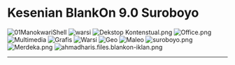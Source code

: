 # Kesenian BlankOn 9.0 Suroboyo
![01ManokwariShell](https://tuanpembual.files.wordpress.com/2014/02/01manokwari.png?w=632&h=360)
![warsi](http://panduan.blankonlinux.or.id/wp-content/uploads/2014/06/buka-warsi.png)
![Dekstop Kontenstual.png](http://2.bp.blogspot.com/-l6K6Nymg0IA/Uv6bvVrWPaI/AAAAAAAAD54/VOs3R7Fsy8o/s1600/unnamed.png)
![Office.png](http://4.bp.blogspot.com/-BMPidNfjHQA/Uv6dFA2dwXI/AAAAAAAAD6Q/j6W1Tw9QsdA/s1600/unnamed+%25282%2529.png)
![Multimedia](http://4.bp.blogspot.com/-gE8lkEQ760o/Uv6cam-i7bI/AAAAAAAAD6E/3Q4yKx0Dc0Q/s1600/unnamed+(1).png)
![Grafis](http://3.bp.blogspot.com/-Sx1XOrSye4c/Uv7mMvDwTII/AAAAAAAAD60/JZQzA6sdjq0/s1600/Grafik.png)
![Warsi](http://4.bp.blogspot.com/-YP9Me9W5T08/Uv6dvsXuCAI/AAAAAAAAD6U/MGLcwQIQkOw/s1600/unnamed+(3).png)
![Geo](http://1.bp.blogspot.com/-0gEXpDN25no/Uv6eDlrKy6I/AAAAAAAAD6c/nrik-0jVcWc/s1600/unnamed+(4).png)
![Maleo](http://1.bp.blogspot.com/-1nw1yzWINC8/Uv6eYGncCDI/AAAAAAAAD6k/Q8E6fUMNHFM/s1600/Maleo.png)
![suroboyo.png](http://2.bp.blogspot.com/-jGWxirCKaSU/U5AkkJLnbII/AAAAAAAAB3U/yMZvIm2hTLk/s1600/suroboyo.png)
![Merdeka.png](https://ecs7.tokopedia.net/img/product-1/2016/10/5/7624226/7624226_7a3403e6-bb3f-4c6e-b2a3-7939c10bccca.png)
![ahmadharis.files.blankon-iklan.png](https://ahmadharis.files.wordpress.com/2014/02/blankon-iklan.png)


---
 



